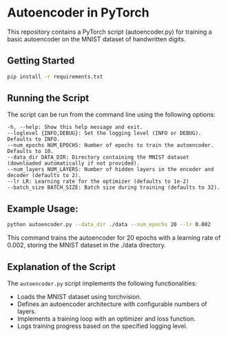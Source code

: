 # Autoencoder in PyTorch

This repository contains a PyTorch script (autoencoder.py) for training a basic autoencoder on the MNIST dataset of handwritten digits.

## Getting Started

```bash
pip install -r requirements.txt
```

## Running the Script

The script can be run from the command line using the following options:

```
-h, --help: Show this help message and exit.
--loglevel {INFO,DEBUG}: Set the logging level (INFO or DEBUG). Defaults to INFO.
--num_epochs NUM_EPOCHS: Number of epochs to train the autoencoder. Defaults to 10.
--data_dir DATA_DIR: Directory containing the MNIST dataset (downloaded automatically if not provided).
--num_layers NUM_LAYERS: Number of hidden layers in the encoder and decoder (defaults to 2).
--lr LR: Learning rate for the optimizer (defaults to 1e-2)
--batch_size BATCH_SIZE: Batch size during training (defaults to 32).
```

## Example Usage:

```bash
python autoencoder.py --data_dir ./data --num_epochs 20 --lr 0.002
```

This command trains the autoencoder for 20 epochs with a learning rate of 0.002, storing the MNIST dataset in the ./data directory.

## Explanation of the Script

The `autoencoder.py` script implements the following functionalities:

- Loads the MNIST dataset using torchvision.
- Defines an autoencoder architecture with configurable numbers of layers.
- Implements a training loop with an optimizer and loss function.
- Logs training progress based on the specified logging level.
